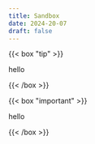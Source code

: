 ```yaml
---
title: Sandbox
date: 2024-20-07
draft: false
--- 
```


{{< box "tip" >}}

hello 

{{< /box >}}

{{< box "important" >}}

hello 

{{< /box >}}

